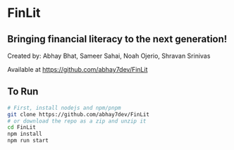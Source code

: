 # FinLit
## Bringing financial literacy to the next generation!

Created by: Abhay Bhat, Sameer Sahai, Noah Ojerio, Shravan Srinivas

Available at https://github.com/abhay7dev/FinLit

## To Run
```bash
# First, install nodejs and npm/pnpm
git clone https://github.com/abhay7dev/FinLit
# or download the repo as a zip and unzip it
cd FinLit
npm install
npm run start
```